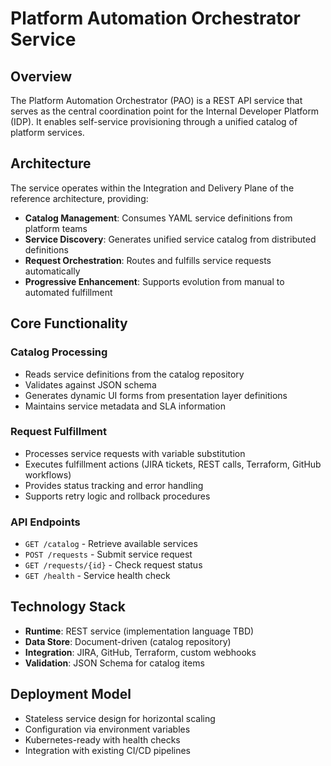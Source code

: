 # Platform Automation Orchestrator Service

## Overview

The Platform Automation Orchestrator (PAO) is a REST API service that serves as the central coordination point for the Internal Developer Platform (IDP). It enables self-service provisioning through a unified catalog of platform services.

## Architecture

The service operates within the Integration and Delivery Plane of the reference architecture, providing:

- **Catalog Management**: Consumes YAML service definitions from platform teams
- **Service Discovery**: Generates unified service catalog from distributed definitions  
- **Request Orchestration**: Routes and fulfills service requests automatically
- **Progressive Enhancement**: Supports evolution from manual to automated fulfillment

## Core Functionality

### Catalog Processing
- Reads service definitions from the catalog repository
- Validates against JSON schema
- Generates dynamic UI forms from presentation layer definitions
- Maintains service metadata and SLA information

### Request Fulfillment
- Processes service requests with variable substitution
- Executes fulfillment actions (JIRA tickets, REST calls, Terraform, GitHub workflows)
- Provides status tracking and error handling
- Supports retry logic and rollback procedures

### API Endpoints
- `GET /catalog` - Retrieve available services
- `POST /requests` - Submit service request
- `GET /requests/{id}` - Check request status
- `GET /health` - Service health check

## Technology Stack

- **Runtime**: REST service (implementation language TBD)
- **Data Store**: Document-driven (catalog repository)
- **Integration**: JIRA, GitHub, Terraform, custom webhooks
- **Validation**: JSON Schema for catalog items

## Deployment Model

- Stateless service design for horizontal scaling
- Configuration via environment variables
- Kubernetes-ready with health checks
- Integration with existing CI/CD pipelines